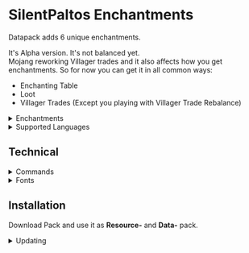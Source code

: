 # SilentPaltos Enchantments
Datapack adds 6 unique enchantments.

It's Alpha version. It's not balanced yet.\
Mojang reworking Villager trades and it also affects how you get enchantments. So for now you can get it in all common ways:
- Enchanting Table
- Loot
- Villager Trades (Except you playing with Villager Trade Rebalance)

<details>
<summary>Enchantments</summary>


<details>
<summary>Devouring</summary>

Enchantment for melee weapon. Items enchanted with Devouring allows you to regain your food level. And health if you're fully saturated.

**Excluive set: Damage** - can't be combined with damage enchantments

</details>


<details>
<summary>Exorcism</summary>

Actually first enchantment I made to test how it works.

Enchantment for melee weapon. Items enchanted with Exorcism deal increased damage to Vexes, Allays, Blazes and Breezes.

**Max Level: V**\
**Excluive set: Damage** - can't be combined with damage enchantments

</details>


<details>
<summary>Vitality</summary>

Enchantment for armor. Armor enchanted with Vitality increases Max Health.

**Max Level: II**\
**Excluive set: Armor** - can't be combined with protection enchantments

</details>


<details>
<summary>Spatter</summary>

Enchantment for Bows and Crossbows. If you shoot a tipped arrow from an item enchanted with Spatter, arrow will turn into an area effect cloud if sticks into a block.

</details>


<details>
<summary>Air Step</summary>

Can be applied to boots\
Allows you to do double jump and you also can do a super jump.

</details>


<details>
<summary>Fragility</summary>

Enchantment for all items with durability. Items enchanted with Fragility have same durability, but break faster.

**Curse**

</details>


<details>
<summary>Bluntness</summary>

Makes weapons and tools less efficient.

**Curse**

</details>


<details>
<summary>Hydrophobia</summary>

Enchantment for armor. If you wear armor enchanted with Hydrophobia, You better avoid the water because now it can damage you and even kill you.

**Curse**

</details>


</details>




<details>
<summary>Supported Languages</summary>

- English (US)
- [Крысиный перевод (Где?)](https://modrinth.com/resourcepack/rat-translation)
- Русский (Россия)
- Русскiй дореформенный (Россiйская имперiя)

</details>



## Technical

<details>
<summary>Commands</summary>
  
### Info

- ```/function silentpaltos_enchantments:info``` shows info about datapack

</details>

<details>
<summary>Fonts</summary>

Pack also adds new font: ```silentpaltos_enchantments:emoji```

Available emojis:
- ```{"translate":"emoji.silentpaltos_enchantments.enchanted_book","font":"silentpaltos_enchantments:emoji"}```

</details>

## Installation
Download Pack and use it as **Resource-** and **Data-** pack.

<details>
<summary>Updating</summary>

Mostly you just need to replace the old pack with the new one.

</details>
